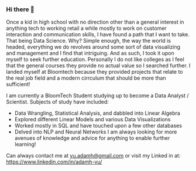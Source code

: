 ### Hi there 👋

Once a kid in high school with no direction other than a general interest in anything tech to working retail a while mostly to work on customer interaction and communication skills, I have found a path that I want to take. That being Data Science. Why? Simple enough, the way the world is headed, everything we do revolves around some sort of data visualizing and management and I find that intriguing. And as such, I took it upon myself to seek further education. Personally I do not like colleges as I feel that the general courses they provide no actual value so I searched further. I landed myself at Bloomtech because they provided projects that relate to the real job field and a modern cirrculum that should be more than sufficient! 

I am currently a BloomTech Student studying up to become a Data Analyst / Scientist. 
Subjects of study have included:
  - Data Wrangling, Statistical Analysis, and dabbled into Linear Algebra
  - Explored different Linear Models and various Data Visualizations
  - Worked mostly in SQL and have touched upon a few other databases
  - Delved into NLP and Neural Networks
I am always looking for more avenues of knowledge and advice for anything to enable further learning! 

Can always contact me at vu.adamh@gmail.com or visit my Linked in at: https://www.linkedin.com/in/adamh-vu/

